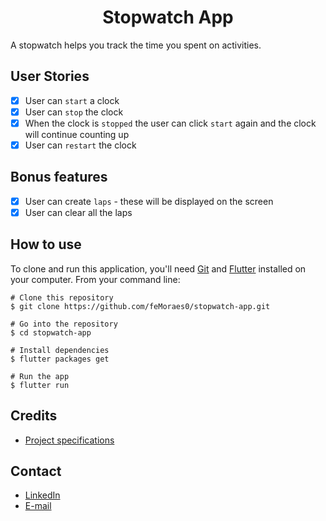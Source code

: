 <h1 align="center">Stopwatch App</h1>

A stopwatch helps you track the time you spent on activities.

## User Stories
-   [x] User can `start` a clock
-   [x] User can `stop` the clock
-   [x] When the clock is `stopped` the user can click `start` again and the clock will continue counting up
-   [x] User can `restart` the clock

## Bonus features

-   [x] User can create `laps` - these will be displayed on the screen
-   [x] User can clear all the laps

## How to use
To clone and run this application, you'll need [Git](https://git-scm.com/downloads) and [Flutter](https://flutter.dev/docs/get-started/install) installed on your computer. From your command line:

```
# Clone this repository
$ git clone https://github.com/feMoraes0/stopwatch-app.git

# Go into the repository
$ cd stopwatch-app

# Install dependencies
$ flutter packages get

# Run the app
$ flutter run
```

## Credits 
- [Project specifications](https://github.com/florinpop17/app-ideas/blob/master/Projects/1-Beginner/Stopwatch-App.md)

## Contact
  - <a target="_blank" href="https://www.linkedin.com/in/fernando-moraes-48a26916a/">LinkedIn</a>
  - <a target="_blank" href="mailto:fernandomoraes.lopes@gmail.com">E-mail</a>
